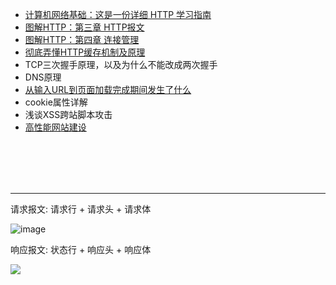 - [计算机网络基础：这是一份详细 HTTP 学习指南](https://blog.csdn.net/carson_ho/article/details/82106781)
- [图解HTTP：第三章 HTTP报文](https://github.com/woai30231/http/tree/master/%E7%AC%AC%E4%B8%89%E7%AB%A0%20HTTP%E6%8A%A5%E6%96%87)
- [图解HTTP：第四章 连接管理](https://github.com/woai30231/http/tree/master/%E7%AC%AC%E5%9B%9B%E7%AB%A0%20%E8%BF%9E%E6%8E%A5%E7%AE%A1%E7%90%86)
- [彻底弄懂HTTP缓存机制及原理](https://www.cnblogs.com/chenqf/articles/6386163.html)
- TCP三次握手原理，以及为什么不能改成两次握手
- DNS原理
- [从输入URL到页面加载完成期间发生了什么](https://github.com/Vuact/Blog/blob/main/base/http/%E4%BB%8E%E8%BE%93%E5%85%A5URL%E5%88%B0%E9%A1%B5%E9%9D%A2%E5%8A%A0%E8%BD%BD%E5%AE%8C%E6%88%90%E6%9C%9F%E9%97%B4%E5%8F%91%E7%94%9F%E4%BA%86%E4%BB%80%E4%B9%88.md)
- cookie属性详解
- 浅谈XSS跨站脚本攻击
- [高性能网站建设](https://github.com/Vuact/Blog/blob/main/base/http/%E9%AB%98%E6%80%A7%E8%83%BD%E7%BD%91%E7%AB%99%E5%BB%BA%E8%AE%BE.md)


<br><br><br><br>

----

请求报文: 请求行 + 请求头 + 请求体

![image](https://user-images.githubusercontent.com/74364990/109516257-f2d25400-7ae2-11eb-8e93-228895671bbb.png)

响应报文: 状态行 + 响应头 + 响应体

![](https://img-blog.csdnimg.cn/20190216223421912.jpg)
